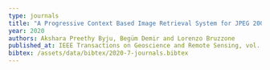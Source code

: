 ```yaml
---
type: journals
title: "A Progressive Context Based Image Retrieval System for JPEG 2000 Compressed Remote Sensing Archives"
year: 2020
authors: Akshara Preethy Byju, Begüm Demir and Lorenzo Bruzzone
published_at: IEEE Transactions on Geoscience and Remote Sensing, vol. 58, no. 8, pp. 5739-5751, 2020
bibtex: /assets/data/bibtex/2020-7-journals.bibtex
---
```

